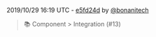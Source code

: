 2019/10/29 16:19 UTC - [e5fd24d](https://github.com/hassio-addons/addon-magicmirror/commit/e5fd24d7b9a071f1ac5578c5965babe79e117c2b) by [@bonanitech](https://github.com/bonanitech)
> :books: Component > Integration (#13) 

